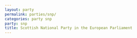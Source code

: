 ```yaml
---
layout: party
permalink: parties/snp/
categories: party snp
party: snp
title: Scottish National Party in the European Parliament
---
```

